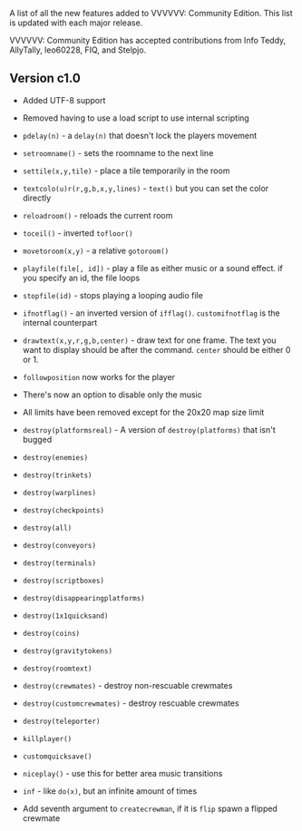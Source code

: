 A list of all the new features added to VVVVVV: Community Edition. This list is updated with each major release.

VVVVVV: Community Edition has accepted contributions from Info Teddy, AllyTally, leo60228, FIQ, and Stelpjo.

## Version c1.0
- Added UTF-8 support

- Removed having to use a load script to use internal scripting

- `pdelay(n)` - a `delay(n)` that doesn't lock the players movement

- `setroomname()` - sets the roomname to the next line

- `settile(x,y,tile)` - place a tile temporarily in the room

- `textcolo(u)r(r,g,b,x,y,lines)` - `text()` but you can set the color directly

- `reloadroom()` - reloads the current room

- `toceil()` - inverted `tofloor()`

- `movetoroom(x,y)` - a relative `gotoroom()`

- `playfile(file[, id])` - play a file as either music or a sound effect. if you specify an id, the file loops

- `stopfile(id)` - stops playing a looping audio file

- `ifnotflag()` - an inverted version of `ifflag()`. `customifnotflag` is the internal counterpart

- `drawtext(x,y,r,g,b,center)` - draw text for one frame. The text you want to display should be after the command. `center` should be either 0 or 1.

- `followposition` now works for the player

- There's now an option to disable only the music

- All limits have been removed except for the 20x20 map size limit

- `destroy(platformsreal)` - A version of `destroy(platforms)` that isn't bugged

- `destroy(enemies)`

- `destroy(trinkets)`

- `destroy(warplines)`

- `destroy(checkpoints)`

- `destroy(all)`

- `destroy(conveyors)`

- `destroy(terminals)`

- `destroy(scriptboxes)`

- `destroy(disappearingplatforms)`

- `destroy(1x1quicksand)`

- `destroy(coins)`

- `destroy(gravitytokens)`

- `destroy(roomtext)`

- `destroy(crewmates)` - destroy non-rescuable crewmates

- `destroy(customcrewmates)` - destroy rescuable crewmates

- `destroy(teleporter)`

- `killplayer()`

- `customquicksave()`

- `niceplay()` - use this for better area music transitions

- `inf` - like `do(x)`, but an infinite amount of times

- Add seventh argument to `createcrewman`, if it is `flip` spawn a flipped crewmate
